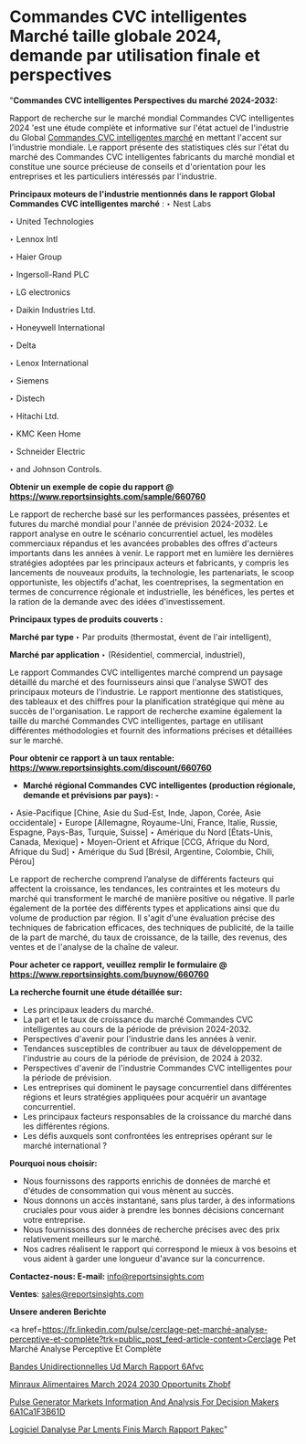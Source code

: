 # Commandes CVC intelligentes Marché taille globale 2024, demande par utilisation finale et perspectives

"<strong>Commandes CVC intelligentes Perspectives du marché 2024-2032:</strong>

Rapport de recherche sur le marché mondial Commandes CVC intelligentes 2024 'est une étude complète et informative sur l'état actuel de l'industrie du Global <a href=https://www.reportsinsights.com/sample/660760>Commandes CVC intelligentes marché</a> en mettant l'accent sur l'industrie mondiale. Le rapport présente des statistiques clés sur l'état du marché des Commandes CVC intelligentes fabricants du marché mondial et constitue une source précieuse de conseils et d'orientation pour les entreprises et les particuliers intéressés par l'industrie.

<strong>Principaux moteurs de l'industrie mentionnés dans le rapport Global Commandes CVC intelligentes marché</strong> :
‣ Nest Labs

‣ United Technologies

‣ Lennox Intl

‣ Haier Group

‣ Ingersoll-Rand PLC

‣ LG electronics

‣ Daikin Industries Ltd.

‣ Honeywell International

‣ Delta

‣ Lenox International

‣ Siemens

‣ Distech

‣ Hitachi Ltd.

‣ KMC Keen Home

‣ Schneider Electric

‣ and Johnson Controls.

<strong>Obtenir un exemple de copie du rapport @ <a href=https://www.reportsinsights.com/sample/660760>https://www.reportsinsights.com/sample/660760</a></strong>

Le rapport de recherche basé sur les performances passées, présentes et futures du marché mondial pour l'année de prévision 2024-2032. Le rapport analyse en outre le scénario concurrentiel actuel, les modèles commerciaux répandus et les avancées probables des offres d'acteurs importants dans les années à venir. Le rapport met en lumière les dernières stratégies adoptées par les principaux acteurs et fabricants, y compris les lancements de nouveaux produits, la technologie, les partenariats, le scoop opportuniste, les objectifs d'achat, les coentreprises, la segmentation en termes de concurrence régionale et industrielle, les bénéfices, les pertes et la ration de la demande avec des idées d'investissement.

<strong>Principaux types de produits couverts :</strong>

<strong>Marché par type </strong>
‣ Par produits (thermostat, évent de l'air intelligent),

<strong>Marché par application </strong>
‣ (Résidentiel, commercial, industriel),

Le rapport Commandes CVC intelligentes marché comprend un paysage détaillé du marché et des fournisseurs ainsi que l'analyse SWOT des principaux moteurs de l'industrie. Le rapport mentionne des statistiques, des tableaux et des chiffres pour la planification stratégique qui mène au succès de l'organisation. Le rapport de recherche examine également la taille du marché Commandes CVC intelligentes, partage en utilisant différentes méthodologies et fournit des informations précises et détaillées sur le marché.

<strong>Pour obtenir ce rapport à un taux rentable: <a href=https://www.reportsinsights.com/discount/660760>https://www.reportsinsights.com/discount/660760</a></strong>
<ul>
  <li><strong>Marché régional Commandes CVC intelligentes (production régionale, demande et prévisions par pays): -</strong></li>
</ul>
‣ Asie-Pacifique [Chine, Asie du Sud-Est, Inde, Japon, Corée, Asie occidentale]
‣ Europe [Allemagne, Royaume-Uni, France, Italie, Russie, Espagne, Pays-Bas, Turquie, Suisse]
‣ Amérique du Nord [États-Unis, Canada, Mexique]
‣ Moyen-Orient et Afrique [CCG, Afrique du Nord, Afrique du Sud]
‣ Amérique du Sud [Brésil, Argentine, Colombie, Chili, Pérou]

Le rapport de recherche comprend l’analyse de différents facteurs qui affectent la croissance, les tendances, les contraintes et les moteurs du marché qui transforment le marché de manière positive ou négative. Il parle également de la portée des différents types et applications ainsi que du volume de production par région. Il s'agit d'une évaluation précise des techniques de fabrication efficaces, des techniques de publicité, de la taille de la part de marché, du taux de croissance, de la taille, des revenus, des ventes et de l'analyse de la chaîne de valeur.

<strong>Pour acheter ce rapport, veuillez remplir le formulaire @   <a href=https://www.reportsinsights.com/buynow/660760>https://www.reportsinsights.com/buynow/660760</a></strong>

<strong>La recherche fournit une étude détaillée sur:</strong>
<ul>
  <li>Les principaux leaders du marché.</li>
  <li>La part et le taux de croissance du marché Commandes CVC intelligentes au cours de la période de prévision 2024-2032.</li>
  <li>Perspectives d'avenir pour l'industrie dans les années à venir.</li>
  <li>Tendances susceptibles de contribuer au taux de développement de l'industrie au cours de la période de prévision, de 2024 à 2032.</li>
  <li>Perspectives d'avenir de l'industrie Commandes CVC intelligentes pour la période de prévision.</li>
  <li>Les entreprises qui dominent le paysage concurrentiel dans différentes régions et leurs stratégies appliquées pour acquérir un avantage concurrentiel.</li>
  <li>Les principaux facteurs responsables de la croissance du marché dans les différentes régions.</li>
  <li>Les défis auxquels sont confrontées les entreprises opérant sur le marché international ?</li>
</ul>
<strong>Pourquoi nous choisir:</strong>
<ul>
  <li>Nous fournissons des rapports enrichis de données de marché et d'études de consommation qui vous mènent au succès.</li>
  <li>Nous donnons un accès instantané, sans plus tarder, à des informations cruciales pour vous aider à prendre les bonnes décisions concernant votre entreprise.</li>
  <li>Nous fournissons des données de recherche précises avec des prix relativement meilleurs sur le marché.</li>
  <li>Nos cadres réalisent le rapport qui correspond le mieux à vos besoins et vous aident à garder une longueur d'avance sur la concurrence.</li>
</ul>
<strong>Contactez-nous:
</strong><strong>E-mail:</strong> <a href=mailto:info@reportsinsights.com>info@reportsinsights.com</a>

<strong>Ventes</strong>: <a href=mailto:sales@reportsinsights.com>sales@reportsinsights.com</a>

<strong>Unsere anderen Berichte</strong>

<a href=https://fr.linkedin.com/pulse/cerclage-pet-marché-analyse-perceptive-et-complète?trk=public_post_feed-article-content>Cerclage Pet Marché Analyse Perceptive Et Complète</a>

<a href=https://www.linkedin.com/pulse/bandes-unidirectionnelles-ud-march%C3%A9-rapport-6afvc/>Bandes Unidirectionnelles Ud March Rapport 6Afvc</a>

<a href=https://www.linkedin.com/pulse/min%C3%A9raux-alimentaires-march%C3%A9-2024-2030-opportunit%C3%A9s-zhobf/>Minraux Alimentaires March 2024 2030 Opportunits Zhobf</a>

<a href=https://medium.com/@aaradhyashinde84758/pulse-generator-markets-information-and-analysis-for-decision-makers-6a1ca1f3b61d>Pulse Generator Markets Information And Analysis For Decision Makers 6A1Ca1F3B61D</a>

<a href=https://www.linkedin.com/pulse/logiciel-danalyse-par-%C3%A9l%C3%A9ments-finis-march%C3%A9-rapport-pakec/>Logiciel Danalyse Par Lments Finis March Rapport Pakec</a>"
